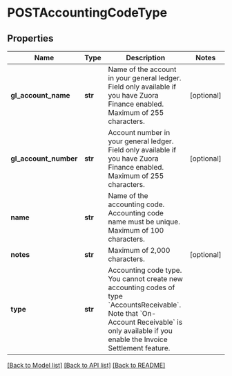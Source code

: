# POSTAccountingCodeType

## Properties
Name | Type | Description | Notes
------------ | ------------- | ------------- | -------------
**gl_account_name** | **str** | Name of the account in your general ledger.  Field only available if you have Zuora Finance enabled. Maximum of 255 characters.  | [optional] 
**gl_account_number** | **str** | Account number in your general ledger.  Field only available if you have Zuora Finance enabled. Maximum of 255 characters.  | [optional] 
**name** | **str** | Name of the accounting code.  Accounting code name must be unique. Maximum of 100 characters.  | 
**notes** | **str** | Maximum of 2,000 characters.  | [optional] 
**type** | **str** | Accounting code type. You cannot create new accounting codes of type &#x60;AccountsReceivable&#x60;.   Note that &#x60;On-Account Receivable&#x60; is only available if you enable the Invoice Settlement feature.   | 

[[Back to Model list]](../README.md#documentation-for-models) [[Back to API list]](../README.md#documentation-for-api-endpoints) [[Back to README]](../README.md)


